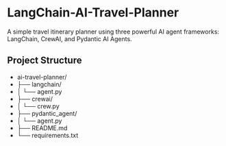 # LangChain-AI-Travel-Planner
A simple travel itinerary planner using three powerful AI agent frameworks: LangChain, CrewAI, and Pydantic AI Agents.

## Project Structure
- ai-travel-planner/
- ├── langchain/
- │   └── agent.py
- ├── crewai/
- │   └── crew.py
- ├── pydantic_agent/
- │   └── agent.py
- ├── README.md
- └── requirements.txt


